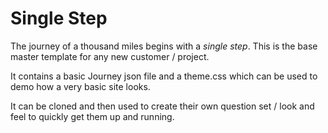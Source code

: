 # Single Step
The journey of a thousand miles begins with a *single step*.
This is the base master template for any new customer / project.

It contains a basic Journey json file and a theme.css which can be used to demo how a very basic site looks.

It can be cloned and then used to create their own question set / look and feel to quickly get them up and running.